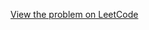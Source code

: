 [View the problem on LeetCode](https://leetcode.com/problems/find-the-index-of-the-first-occurrence-in-a-string/)

